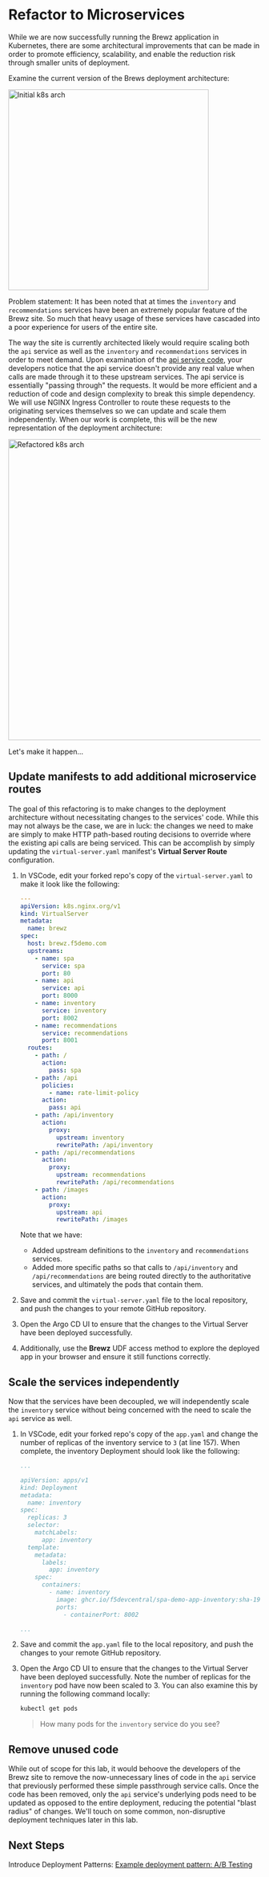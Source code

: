 # Refactor to Microservices

While we are now successfully running the Brewz application in Kubernetes, there are some architectural improvements that can be made in order to promote efficiency, scalability, and enable the reduction risk through smaller units of deployment.

Examine the current version of the Brews deployment architecture:

<img src="../assets/brews-k8s-initial.svg" alt="Initial k8s arch" width="400"/>

Problem statement: It has been noted that at times the `inventory` and `recommendations` services have been an extremely popular feature of the Brewz site. So much that heavy usage of these services have cascaded into a poor experience for users of the entire site.

The way the site is currently architected likely would require scaling both the `api` service as well as the `inventory` and `recommendations` services in order to meet demand. Upon examination of the [api service code](https://github.com/f5devcentral/spa-demo-app/blob/19fd503004a8e3ab5a01eb7eddcac56da165f1c8/api/src/server.js#L121), your developers notice that the api service doesn't provide any real value when calls are made through it to these upstream services. The api service is essentially "passing through" the requests. It would be more efficient and a reduction of code and design complexity to break this simple dependency. We will use NGINX Ingress Controller to route these requests to the originating services themselves so we can update and scale them independently. When our work is complete, this will be the new representation of the deployment architecture:

<img src="../assets/brews-k8s-refactor.svg" alt="Refactored k8s arch" width="600"/>

Let's make it happen...

## Update manifests to add additional microservice routes

The goal of this refactoring is to make changes to the deployment architecture without necessitating changes to the services' code. While this may not always be the case, we are in luck: the changes we need to make are simply to make HTTP path-based routing decisions to override where the existing api calls are being serviced. This can be accomplish by simply updating the `virtual-server.yaml` manifest's **Virtual Server Route** configuration.

1. In VSCode, edit your forked repo's copy of the `virtual-server.yaml` to make it look like the following:

    ```yaml
    ---
    apiVersion: k8s.nginx.org/v1
    kind: VirtualServer
    metadata:
      name: brewz
    spec:
      host: brewz.f5demo.com
      upstreams:
        - name: spa
          service: spa
          port: 80
        - name: api
          service: api
          port: 8000
        - name: inventory
          service: inventory
          port: 8002
        - name: recommendations
          service: recommendations
          port: 8001
      routes:
        - path: /
          action:
            pass: spa
        - path: /api
          policies:
            - name: rate-limit-policy
          action:
            pass: api
        - path: /api/inventory
          action:
            proxy:
              upstream: inventory
              rewritePath: /api/inventory
        - path: /api/recommendations
          action:
            proxy:
              upstream: recommendations
              rewritePath: /api/recommendations
        - path: /images
          action:
            proxy:
              upstream: api
              rewritePath: /images

    ```

    Note that we have:
      * Added upstream definitions to the `inventory` and `recommendations` services.
      * Added more specific paths so that calls to `/api/inventory` and `/api/recommendations` are being routed directly to the authoritative services, and ultimately the pods that contain them.

1. Save and commit the `virtual-server.yaml` file to the local repository, and push the changes to your remote GitHub repository.

1. Open the Argo CD UI to ensure that the changes to the Virtual Server have been deployed successfully.

1. Additionally, use the **Brewz** UDF access method to explore the deployed app in your browser and ensure it still functions correctly.

## Scale the services independently

Now that the services have been decoupled, we will independently scale the `inventory` service without being concerned with the need to scale the `api` service as well.

1. In VSCode, edit your forked repo's copy of the `app.yaml` and change the number of replicas of the inventory service to `3` (at line 157). When complete, the inventory Deployment should look like the following:

    ```yaml
    ...

    apiVersion: apps/v1
    kind: Deployment
    metadata:
      name: inventory
    spec:
      replicas: 3
      selector:
        matchLabels:
          app: inventory
      template:
        metadata:
          labels:
            app: inventory
        spec:
          containers:
            - name: inventory
              image: ghcr.io/f5devcentral/spa-demo-app-inventory:sha-19fd503
              ports:
                - containerPort: 8002

    ...
    ```

1. Save and commit the `app.yaml` file to the local repository, and push the changes to your remote GitHub repository.

1. Open the Argo CD UI to ensure that the changes to the Virtual Server have been deployed successfully. Note the number of replicas for the `inventory` pod have now been scaled to 3. You can also examine this by running the following command locally:

    ```bash
    kubectl get pods
    ```

    > How many pods for the `inventory` service do you see?

## Remove unused code

While out of scope for this lab, it would behoove the developers of the Brewz site to remove the now-unnecessary lines of code in the `api` service that previously performed these simple passthrough service calls. Once the code has been removed, only the `api` service's underlying pods need to be updated as opposed to the entire deployment, reducing the potential "blast radius" of changes. We'll touch on some common, non-disruptive deployment techniques later in this lab.

## Next Steps

Introduce Deployment Patterns: [Example deployment pattern: A/B Testing](ab-testing.md)

